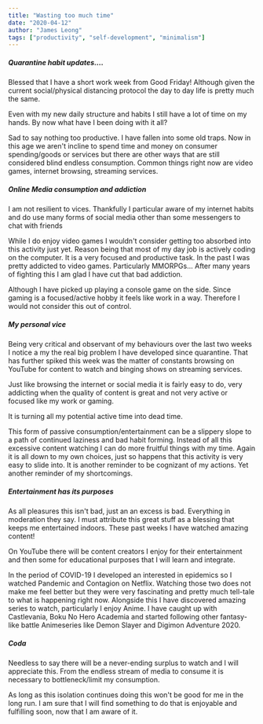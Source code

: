 ```yaml
---
title: "Wasting too much time"
date: "2020-04-12"
author: "James Leong"
tags: ["productivity", "self-development", "minimalism"]
---
```


##### Quarantine habit updates....

Blessed that I have a short work week from Good Friday! Although given the current social/physical distancing protocol the day to day life is pretty much the same.

Even with my new daily structure and habits I still have a lot of time on my hands. By now what have I been doing with it all?

Sad to say nothing too productive. I have fallen into some old traps. Now in this age we aren't incline to spend time and money on consumer spending/goods or services but there are other ways that are still considered blind endless consumption. Common things right now are video games, internet browsing, streaming services.

##### Online Media consumption and addiction

I am not resilient to vices. Thankfully I particular aware of my internet habits and do use many forms of social media other than some messengers to chat with friends

While I do enjoy video games I wouldn't consider getting too absorbed into this activity just yet. Reason being that most of my day job is actively coding on the computer. It is a very focused and productive task. In the past I was pretty addicted to video games. Particularly MMORPGs... After many years of fighting this I am glad I have cut that bad addiction.

Although I have picked up playing a console game on the side. Since gaming is a focused/active hobby it feels like work in a way. Therefore I would not consider this out of control.

##### My personal vice

Being very critical and observant of my behaviours over the last two weeks I notice a my the real big problem I have developed since quarantine. That has further spiked this week was the matter of constants browsing on YouTube for content to watch and binging shows on streaming services.

Just like browsing the internet or social media it is fairly easy to do, very addicting when the quality of content is great and not very active or focused like my work or gaming.

It is turning all my potential active time into dead time.

This form of passive consumption/entertainment can be a slippery slope to a path of continued laziness and bad habit forming. Instead of all this excessive content watching I can do more fruitful things with my time. Again it is all down to my own choices, just so happens that this activity is very easy to slide into. It is another reminder to be cognizant of my actions. Yet another reminder of my shortcomings.

##### Entertainment has its purposes

As all pleasures this isn't bad, just an an excess is bad. Everything in moderation they say. I must attribute this great stuff as a blessing that keeps me entertained indoors. These past weeks I have watched amazing content!

On YouTube there will be content creators I enjoy for their entertainment and then some for educational purposes that I will learn and integrate.

In the period of COVID-19 I developed an interested in epidemics so I watched Pandemic and Contagion on Netflix. Watching those two does not make me feel better but they were very fascinating and pretty much tell-tale to what is happening right now. Alongside this I have discovered amazing series to watch, particularly I enjoy Anime. I have caught up with Castlevania, Boku No Hero Academia and started following other fantasy-like battle Animeseries like Demon Slayer and Digimon Adventure 2020.

##### Coda

Needless to say there will be a never-ending surplus to watch and I will appreciate this. From the endless stream of media to consume it is necessary to bottleneck/limit my consumption.

As long as this isolation continues doing this won't be good for me in the long run. I am sure that I will find something to do that is enjoyable and fulfilling soon, now that I am aware of it.
